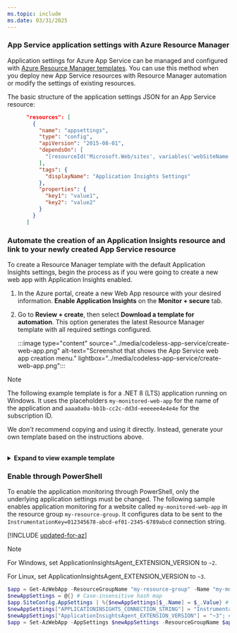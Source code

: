 ```yaml
---
ms.topic: include
ms.date: 03/31/2025
---
```


### App Service application settings with Azure Resource Manager

Application settings for Azure App Service can be managed and configured with [Azure Resource Manager templates](/azure/azure-resource-manager/templates/syntax). You can use this method when you deploy new App Service resources with Resource Manager automation or modify the settings of existing resources.

The basic structure of the application settings JSON for an App Service resource:

```JSON
      "resources": [
        {
          "name": "appsettings",
          "type": "config",
          "apiVersion": "2015-08-01",
          "dependsOn": [
            "[resourceId('Microsoft.Web/sites', variables('webSiteName'))]"
          ],
          "tags": {
            "displayName": "Application Insights Settings"
          },
          "properties": {
            "key1": "value1",
            "key2": "value2"
          }
        }
      ]
```

### Automate the creation of an Application Insights resource and link to your newly created App Service resource

To create a Resource Manager template with the default Application Insights settings, begin the process as if you were going to create a new web app with Application Insights enabled.

1. In the Azure portal, create a new Web App resource with your desired information. **Enable Application Insights** on the **Monitor + secure** tab.

1. Go to **Review + create**, then select **Download a template for automation**. This option generates the latest Resource Manager template with all required settings configured.

    :::image type="content" source="../media/codeless-app-service/create-web-app.png" alt-text="Screenshot that shows the App Service web app creation menu." lightbox="../media/codeless-app-service/create-web-app.png":::

> [!NOTE]
> The following example template is for a .NET 8 (LTS) application running on Windows. It uses the placeholders `my-monitored-web-app` for the name of the application and `aaaa0a0a-bb1b-cc2c-dd3d-eeeeee4e4e4e` for the subscription ID.
>
> We *don't* recommend copying and using it directly. Instead, generate your own template based on the instructions above.

<br>
<details>
<summary><b>Expand to view example template</b></summary>

```json
{
    "$schema": "http://schema.management.azure.com/schemas/2015-01-01/deploymentTemplate.json#",
    "contentVersion": "1.0.0.0",
    "parameters": {
        "subscriptionId": {
            "type": "string"
        },
        "resourceGroupName": {
            "type": "string"
        },
        "name": {
            "type": "string"
        },
        "location": {
            "type": "string"
        },
        "hostingPlanName": {
            "type": "string"
        },
        "serverFarmResourceGroup": {
            "type": "string"
        },
        "alwaysOn": {
            "type": "bool"
        },
        "ftpsState": {
            "type": "string"
        },
        "autoGeneratedDomainNameLabelScope": {
            "type": "string"
        },
        "sku": {
            "type": "string"
        },
        "skuCode": {
            "type": "string"
        },
        "workerSize": {
            "type": "string"
        },
        "workerSizeId": {
            "type": "string"
        },
        "numberOfWorkers": {
            "type": "string"
        },
        "currentStack": {
            "type": "string"
        },
        "phpVersion": {
            "type": "string"
        },
        "netFrameworkVersion": {
            "type": "string"
        }
    },
    "variables": {},
    "resources": [
        {
            "apiVersion": "2022-03-01",
            "name": "[parameters('name')]",
            "type": "Microsoft.Web/sites",
            "location": "[parameters('location')]",
            "tags": null,
            "dependsOn": [
                "microsoft.insights/components/my-monitored-web-app",
                "[concat('Microsoft.Web/serverfarms/', parameters('hostingPlanName'))]"
            ],
            "properties": {
                "name": "[parameters('name')]",
                "siteConfig": {
                    "appSettings": [
                        {
                            "name": "APPLICATIONINSIGHTS_CONNECTION_STRING",
                            "value": "[reference('microsoft.insights/components/my-monitored-web-app', '2015-05-01').ConnectionString]"
                        },
                        {
                            "name": "ApplicationInsightsAgent_EXTENSION_VERSION",
                            "value": "~2"
                        },
                        {
                            "name": "XDT_MicrosoftApplicationInsights_Mode",
                            "value": "default"
                        }
                    ],
                    "metadata": [
                        {
                            "name": "CURRENT_STACK",
                            "value": "[parameters('currentStack')]"
                        }
                    ],
                    "phpVersion": "[parameters('phpVersion')]",
                    "netFrameworkVersion": "[parameters('netFrameworkVersion')]",
                    "alwaysOn": "[parameters('alwaysOn')]",
                    "ftpsState": "[parameters('ftpsState')]"
                },
                "serverFarmId": "[concat('/subscriptions/', parameters('subscriptionId'),'/resourcegroups/', parameters('serverFarmResourceGroup'), '/providers/Microsoft.Web/serverfarms/', parameters('hostingPlanName'))]",
                "clientAffinityEnabled": true,
                "virtualNetworkSubnetId": null,
                "httpsOnly": true,
                "publicNetworkAccess": "Enabled",
                "autoGeneratedDomainNameLabelScope": "[parameters('autoGeneratedDomainNameLabelScope')]"
            },
            "resources": [
                {
                    "type": "Microsoft.Web/sites/basicPublishingCredentialsPolicies",
                    "apiVersion": "2022-09-01",
                    "name": "[concat(parameters('name'), '/scm')]",
                    "properties": {
                        "allow": true
                    },
                    "dependsOn": [
                        "[resourceId('Microsoft.Web/Sites', parameters('name'))]"
                    ]
                },
                {
                    "type": "Microsoft.Web/sites/basicPublishingCredentialsPolicies",
                    "apiVersion": "2022-09-01",
                    "name": "[concat(parameters('name'), '/ftp')]",
                    "properties": {
                        "allow": true
                    },
                    "dependsOn": [
                        "[resourceId('Microsoft.Web/Sites', parameters('name'))]"
                    ]
                }
            ]
        },
        {
            "apiVersion": "2018-11-01",
            "name": "[parameters('hostingPlanName')]",
            "type": "Microsoft.Web/serverfarms",
            "location": "[parameters('location')]",
            "kind": "",
            "tags": null,
            "dependsOn": [],
            "properties": {
                "name": "[parameters('hostingPlanName')]",
                "workerSize": "[parameters('workerSize')]",
                "workerSizeId": "[parameters('workerSizeId')]",
                "numberOfWorkers": "[parameters('numberOfWorkers')]",
                "zoneRedundant": false
            },
            "sku": {
                "Tier": "[parameters('sku')]",
                "Name": "[parameters('skuCode')]"
            }
        },
        {
            "apiVersion": "2020-02-02-preview",
            "name": "my-monitored-web-app",
            "type": "microsoft.insights/components",
            "location": "centralus",
            "tags": null,
            "dependsOn": [
                "newWorkspaceTemplate"
            ],
            "properties": {
                "ApplicationId": "[parameters('name')]",
                "Request_Source": "IbizaWebAppExtensionCreate",
                "Flow_Type": "Redfield",
                "Application_Type": "web",
                "WorkspaceResourceId": "/subscriptions/aaaa0a0a-bb1b-cc2c-dd3d-eeeeee4e4e4e/resourceGroups/DefaultResourceGroup-CUS/providers/Microsoft.OperationalInsights/workspaces/DefaultWorkspace-aaaa0a0a-bb1b-cc2c-dd3d-eeeeee4e4e4e-CUS"
            }
        },
        {
            "type": "Microsoft.Resources/deployments",
            "apiVersion": "2021-04-01",
            "name": "newWorkspaceTemplate",
            "resourceGroup": "DefaultResourceGroup-CUS",
            "subscriptionId": "[parameters('subscriptionId')]",
            "properties": {
                "mode": "Incremental",
                "template": {
                    "$schema": "https://schema.management.azure.com/schemas/2015-01-01/deploymentTemplate.json#",
                    "contentVersion": "1.0.0.0",
                    "parameters": {},
                    "variables": {},
                    "resources": [
                        {
                            "apiVersion": "2020-08-01",
                            "name": "DefaultWorkspace-aaaa0a0a-bb1b-cc2c-dd3d-eeeeee4e4e4e-CUS",
                            "type": "Microsoft.OperationalInsights/workspaces",
                            "location": "centralus",
                            "properties": {}
                        }
                    ]
                }
            }
        }
    ]
}
```

</details>

### Enable through PowerShell

To enable the application monitoring through PowerShell, only the underlying application settings must be changed. The following sample enables application monitoring for a website called `my-monitored-web-app` in the resource group `my-resource-group`. It configures data to be sent to the `InstrumentationKey=012345678-abcd-ef01-2345-6789abcd` connection string.

[!INCLUDE [updated-for-az](~/reusable-content/ce-skilling/azure/includes/updated-for-az.md)]

> [!NOTE]
> For Windows, set ApplicationInsightsAgent_EXTENSION_VERSION to `~2`.
>
> For Linux, set ApplicationInsightsAgent_EXTENSION_VERSION to `~3`.

```powershell
$app = Get-AzWebApp -ResourceGroupName "my-resource-group" -Name "my-monitored-web-app" -ErrorAction Stop
$newAppSettings = @{} # Case-insensitive hash map
$app.SiteConfig.AppSettings | %{$newAppSettings[$_.Name] = $_.Value} # Preserve non-Application-Insights application settings.
$newAppSettings["APPLICATIONINSIGHTS_CONNECTION_STRING"] = "InstrumentationKey=aaaa0a0a-bb1b-cc2c-dd3d-eeeeee4e4e4e"; # Set the Application Insights connection string
$newAppSettings["ApplicationInsightsAgent_EXTENSION_VERSION"] = "~3"; # Enable the ApplicationInsightsAgent.
$app = Set-AzWebApp -AppSettings $newAppSettings -ResourceGroupName $app.ResourceGroup -Name $app.Name -ErrorAction Stop
```
